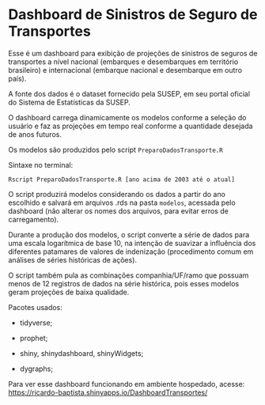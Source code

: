 # Dashboard de Sinistros de Seguro de Transportes

Esse é um dashboard para exibição de projeções de sinistros de seguros de transportes a nível nacional (embarques e desembarques em território brasileiro) e internacional (embarque nacional e desembarque em outro país).

A fonte dos dados é o dataset fornecido pela SUSEP, em seu portal oficial do Sistema de Estatísticas da SUSEP.

O dashboard carrega dinamicamente os modelos conforme a seleção do usuário e faz as projeções em tempo real conforme a quantidade desejada de anos futuros.

Os modelos são produzidos pelo script `PreparoDadosTransporte.R`

Sintaxe no terminal:

`Rscript PreparoDadosTransporte.R [ano acima de 2003 até o atual]`

O script produzirá modelos considerando os dados a partir do ano escolhido e salvará em arquivos .rds na pasta `modelos`, acessada pelo dashboard (não alterar os nomes dos arquivos, para evitar erros de carregamento).

Durante a produção dos modelos, o script converte a série de dados para uma escala logarítmica de base 10, na intenção de suavizar a influência dos diferentes patamares de valores de indenização (procedimento comum em análises de séries históricas de ações).

O script também pula as combinações companhia/UF/ramo que possuam menos de 12 registros de dados na série histórica, pois esses modelos geram projeções de baixa qualidade.

Pacotes usados:

-   tidyverse;

-   prophet;

-   shiny, shinydashboard, shinyWidgets;

-   dygraphs;

Para ver esse dashboard funcionando em ambiente hospedado, acesse: <https://ricardo-baptista.shinyapps.io/DashboardTransportes/>
